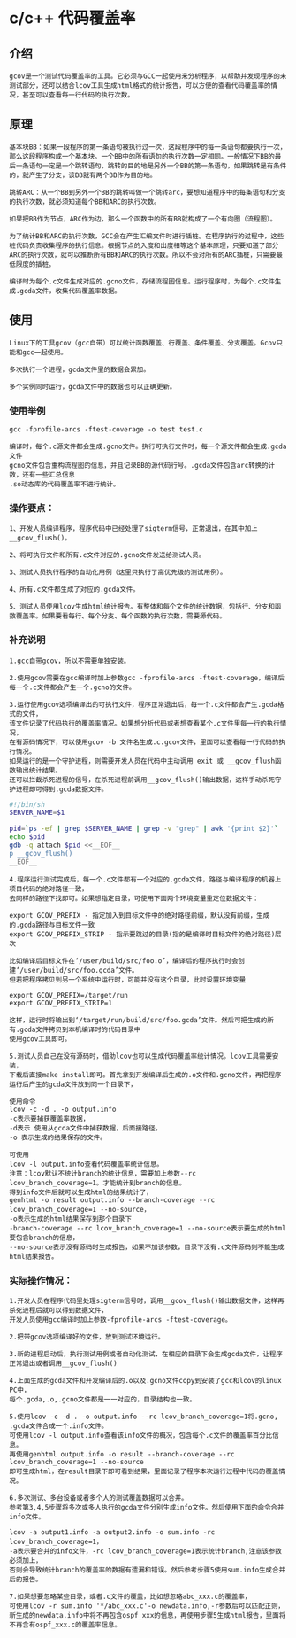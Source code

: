 # c/c++ 代码覆盖率

## 介绍

    gcov是一个测试代码覆盖率的工具。它必须与GCC一起使用来分析程序，以帮助并发现程序的未测试部分，还可以结合lcov工具生成html格式的统计报告，可以方便的查看代码覆盖率的情况，甚至可以查看每一行代码的执行次数。

## 原理

    基本块BB：如果一段程序的第一条语句被执行过一次，这段程序中的每一条语句都要执行一次，那么这段程序构成一个基本块。一个BB中的所有语句的执行次数一定相同。一般情况下BB的最后一条语句一定是一个跳转语句，跳转的目的地是另外一个BB的第一条语句，如果跳转是有条件的，就产生了分支，该BB就有两个BB作为目的地。

    跳转ARC：从一个BB到另外一个BB的跳转叫做一个跳转arc，要想知道程序中的每条语句和分支的执行次数，就必须知道每个BB和ARC的执行次数。

    如果把BB作为节点，ARC作为边，那么一个函数中的所有BB就构成了一个有向图（流程图）。

    为了统计BB和ARC的执行次数，GCC会在产生汇编文件时进行插桩。在程序执行的过程中，这些桩代码负责收集程序的执行信息。根据节点的入度和出度相等这个基本原理，只要知道了部分ARC的执行次数，就可以推断所有BB和ARC的执行次数。所以不会对所有的ARC插桩，只需要最低限度的插桩。

    编译时为每个.c文件生成对应的.gcno文件，存储流程图信息。运行程序时，为每个.c文件生成.gcda文件，收集代码覆盖率数据。

## 使用

    Linux下的工具gcov（gcc自带）可以统计函数覆盖、行覆盖、条件覆盖、分支覆盖。Gcov只能和gcc一起使用。
    
    多次执行一个进程，gcda文件里的数据会累加。

    多个实例同时运行，gcda文件中的数据也可以正确更新。

### 使用举例

    gcc -fprofile-arcs -ftest-coverage -o test test.c

    编译时，每个.c源文件都会生成.gcno文件。执行可执行文件时，每一个源文件都会生成.gcda文件
    gcno文件包含重构流程图的信息，并且记录BB的源代码行号。.gcda文件包含arc转换的计数，还有一些汇总信息
    .so动态库的代码覆盖率不进行统计。
    
    
### 操作要点：

    1、开发人员编译程序，程序代码中已经处理了sigterm信号，正常退出，在其中加上__gcov_flush()。

    2、将可执行文件和所有.c文件对应的.gcno文件发送给测试人员。

    3、测试人员执行程序的自动化用例（这里只执行了高优先级的测试用例）。

    4、所有.c文件都生成了对应的.gcda文件。

    5、测试人员使用lcov生成html统计报告。有整体和每个文件的统计数据，包括行、分支和函数覆盖率。如果要看每行、每个分支、每个函数的执行次数，需要源代码。

### 补充说明

    1.gcc自带gcov，所以不需要单独安装。

    2.使用gcov需要在gcc编译时加上参数gcc -fprofile-arcs -ftest-coverage，编译后每一个.c文件都会产生一个.gcno的文件。

    3.运行使用gcov选项编译出的可执行文件，程序正常退出后，每一个.c文件都会产生.gcda格式的文件，
    该文件记录了代码执行的覆盖率情况。如果想分析代码或者想查看某个.c文件里每一行的执行情况，
    在有源码情况下，可以使用gcov -b 文件名生成.c.gcov文件，里面可以查看每一行代码的执行情况。
    如果运行的是一个守护进程，则需要开发人员在代码中主动调用 exit 或 __gcov_flush函数输出统计结果。
    还可以拦截杀死进程的信号，在杀死进程前调用__gcov_flush()输出数据，这样手动杀死守护进程即可得到.gcda数据文件。

    
``` bash 
#!/bin/sh
SERVER_NAME=$1

pid=`ps -ef | grep $SERVER_NAME | grep -v "grep" | awk '{print $2}'`
echo $pid
gdb -q attach $pid <<__EOF__
p __gcov_flush()
__EOF__
``` 

    4.程序运行测试完成后，每一个.c文件都有一个对应的.gcda文件，路径与编译程序的机器上项目代码的绝对路径一致，
    去同样的路径下找即可。如果想指定目录，可使用下面两个环境变量重定位数据文件：

    export GCOV_PREFIX - 指定加入到目标文件中的绝对路径前缀，默认没有前缀，生成的.gcda路径与目标文件一致
    export GCOV_PREFIX_STRIP - 指示要跳过的目录(指的是编译时目标文件的绝对路径)层次

    比如编译后目标文件在‘/user/build/src/foo.o’，编译后的程序执行时会创建‘/user/build/src/foo.gcda’文件。
    但若把程序拷贝到另一个系统中运行时，可能并没有这个目录，此时设置环境变量

    export GCOV_PREFIX=/target/run
    export GCOV_PREFIX_STRIP=1

    这样，运行时将输出到‘/target/run/build/src/foo.gcda’文件。然后可把生成的所有.gcda文件拷贝到本机编译时的代码目录中
    使用gcov工具即可。

    5.测试人员自己在没有源码时，借助lcov也可以生成代码覆盖率统计情况。lcov工具需要安装，
    下载后直接make install即可。首先拿到开发编译后生成的.o文件和.gcno文件，再把程序运行后产生的gcda文件放到同一个目录下，

    使用命令
    lcov -c -d . -o output.info 
    -c表示要捕获覆盖率数据，
    -d表示 使用从gcda文件中捕获数据，后面接路径，
    -o 表示生成的结果保存的文件。

    可使用
    lcov -l output.info查看代码覆盖率统计信息。
    注意：lcov默认不统计branch的统计信息，需要加上参数--rc lcov_branch_coverage=1。才能统计到branch的信息。
    得到info文件后就可以生成html的结果统计了，
    genhtml -o result output.info --branch-coverage --rc lcov_branch_coverage=1 --no-source，
    -o表示生成的html结果保存到那个目录下
    -branch-coverage --rc lcov_branch_coverage=1 --no-source表示要生成的html要包含branch的信息，
    --no-source表示没有源码时生成报告，如果不加该参数，目录下没有.c文件源码则不能生成html结果报告。

### 实际操作情况：

    1.开发人员在程序代码里处理sigterm信号时，调用__gcov_flush()输出数据文件，这样再杀死进程后就可以得到数据文件，
    开发人员使用gcc编译时加上参数-fprofile-arcs -ftest-coverage。

    2.把带gcov选项编译好的文件，放到测试环境运行。

    3.新的进程启动后，执行测试用例或者自动化测试，在相应的目录下会生成gcda文件，让程序正常退出或者调用__gcov_flush()

    4.上面生成的gcda文件和开发编译后的.o以及.gcno文件copy到安装了gcc和lcov的linux PC中，
    每个.gcda,.o,.gcno文件都是一一对应的，目录结构也一致。

    5.使用lcov -c -d . -o output.info --rc lcov_branch_coverage=1将.gcno, .gcda文件合成一个.info文件。
    可使用lcov -l output.info查看该info文件的概况，包含每个.c文件的覆盖率百分比信息。
    再使用genhtml output.info -o result --branch-coverage --rc lcov_branch_coverage=1 --no-source
    即可生成html，在result目录下即可看到结果，里面记录了程序本次运行过程中代码的覆盖情况。

    6.多次测试、多台设备或者多个人的测试覆盖数据可以合并。
    参考第3,4,5步骤将多次或多人执行的gcda文件分别生成info文件。然后使用下面的命令合并info文件。

    lcov -a output1.info -a output2.info -o sum.info -rc lcov_branch_coverage=1，
    -a表示要合并的info文件，-rc lcov_branch_coverage=1表示统计branch,注意该参数必须加上，
    否则会导致统计branch的覆盖率的数据有遗漏和错误。然后参考步骤5使用sum.info生成合并后的报告。

    7.如果想要忽略某些目录，或者.c文件的覆盖，比如想忽略abc_xxx.c的覆盖率，
    可使用lcov -r sum.info '*/abc_xxx.c'-o newdata.info,-r参数后可以匹配正则，
    新生成的newdata.info中将不再包含ospf_xxx的信息，再使用步骤5生成html报告，里面将不再含有ospf_xxx.c的覆盖率信息。
